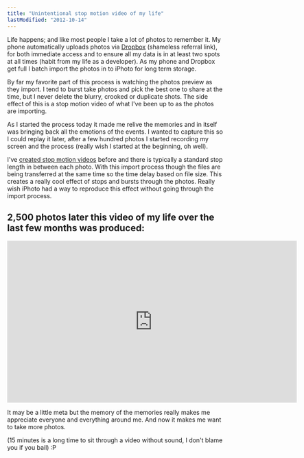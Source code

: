 ```yaml
---
title: "Unintentional stop motion video of my life"
lastModified: "2012-10-14"
---
```


Life happens; and like most people I take a lot of photos to remember it. My phone automatically uploads photos via [Dropbox](http://db.tt/mUdpmmG) (shameless referral link), for both immediate access and to ensure all my data is in at least two spots at all times (habit from my life as a developer). As my phone and Dropbox get full I batch import the photos in to iPhoto for long term storage.

By far my favorite part of this process is watching the photos preview as they import. I tend to burst take photos and pick the best one to share at the time, but I never delete the blurry, crooked or duplicate shots. The side effect of this is a stop motion video of what I've been up to as the photos are importing.

As I started the process today it made me relive the memories and in itself was bringing back all the emotions of the events. I wanted to capture this so I could replay it later, after a few hundred photos I started recording my screen and the process (really wish I started at the beginning, oh well).

I've [created stop motion videos](http://nickdenardis.com/2011/08/15/time-lapse-from-the-suburbs-to-the-city-detroit/ "Time lapse: From the suburbs to the city – Detroit") before and there is typically a standard stop length in between each photo. With this import process though the files are being transferred at the same time so the time delay based on file size. This creates a really cool effect of stops and bursts through the photos. Really wish iPhoto had a way to reproduce this effect without going through the import process.

## 2,500 photos later this video of my life over the last few months was produced:

<iframe src="http://player.vimeo.com/video/51391689?title=1&amp;byline=1&amp;portrait=1" frameborder="0" width="675" height="378"></iframe>

It may be a little meta but the memory of the memories really makes me appreciate everyone and everything around me. And now it makes me want to take more photos.

(15 minutes is a long time to sit through a video without sound, I don't blame you if you bail) :P
